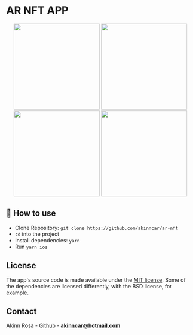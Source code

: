 # AR NFT APP

<p align="center">
  <img src="https://user-images.githubusercontent.com/42688281/138617703-b1536933-e901-4380-b2e7-919f07928615.PNG" width="230"/>
  <img src="https://user-images.githubusercontent.com/42688281/138617713-0ebb0670-2c01-4641-84eb-63bf1f06714f.PNG" width="230"/>
  <img src="https://user-images.githubusercontent.com/42688281/138617709-9328f913-8fe7-42f4-b866-70d64eaef820.PNG" width="230"/>
  <img src="https://user-images.githubusercontent.com/42688281/138617709-9328f913-8fe7-42f4-b866-70d64eaef820.PNG" width="230"/>
</p>

## 🚀 How to use

- Clone Repository: `git clone https://github.com/akinncar/ar-nft`
- `cd` into the project
- Install dependencies: `yarn`
- Run `yarn ios`

## License

The app's source code is made available under the [MIT license](LICENSE). Some of the dependencies are licensed differently, with the BSD license, for example.

## Contact

Akinn Rosa - [Github](https://github.com/akinncar) - **[akinncar@hotmail.com](mailto:akinncar@hotmail.com)**

